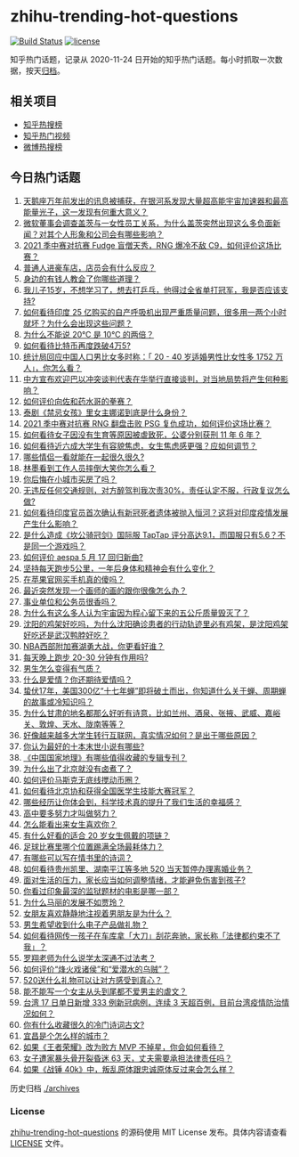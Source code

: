 # zhihu-trending-hot-questions

[![Build Status](https://github.com/justjavac/zhihu-trending-hot-questions/workflows/ci/badge.svg?branch=master)](https://github.com/justjavac/zhihu-trending-hot-questions/actions)
[![license](https://img.shields.io/github/license/justjavac/zhihu-trending-hot-questions)](https://github.com/justjavac/zhihu-trending-hot-questions/blob/master/LICENSE)

知乎热门话题，记录从 2020-11-24 日开始的知乎热门话题。每小时抓取一次数据，按天[归档](./archives)。

## 相关项目

- [知乎热搜榜](https://github.com/justjavac/zhihu-trending-top-search)
- [知乎热门视频](https://github.com/justjavac/zhihu-trending-hot-video)
- [微博热搜榜](https://github.com/justjavac/weibo-trending-hot-search)

## 今日热门话题

<!-- BEGIN -->
<!-- 最后更新时间 Tue May 18 2021 04:02:16 GMT+0800 (China Standard Time) -->

1. [天鹅座万年前发出的讯息被捕获，在银河系发现大量超高能宇宙加速器和最高能量光子，这一发现有何重大意义？](https://www.zhihu.com/question/459873347)
2. [微软董事会调查盖茨与一女性员工关系，为什么盖茨突然出现这么多负面新闻？对其个人形象和公司会有哪些影响？](https://www.zhihu.com/question/459873120)
3. [2021 季中赛对抗赛 Fudge 盲僧天秀，RNG 爆冷不敌
   C9，如何评价这场比赛？](https://www.zhihu.com/question/460014492)
4. [普通人进豪车店，店员会有什么反应？](https://www.zhihu.com/question/40852072)
5. [身边的有钱人教会了你哪些道理？](https://www.zhihu.com/question/430653175)
6. [我儿子15岁，不想学习了，想去打乒乓，他得过全省单打冠军，我是否应该支持?](https://www.zhihu.com/question/456960345)
7. [如何看待印度 25
   亿购买的自产呼吸机出现严重质量问题，很多用一两个小时就坏？为什么会出现这些问题？](https://www.zhihu.com/question/459351191)
8. [为什么不能说 20℃ 是 10℃ 的两倍？](https://www.zhihu.com/question/25112140)
9. [如何看待比特币再度跌破4万5?](https://www.zhihu.com/question/459874779)
10. [统计局回应中国人口男比女多时称：「 20 - 40 岁适婚男性比女性多 1752
    万人」，你怎么看？](https://www.zhihu.com/question/459890468)
11. [中方宣布欢迎巴以冲突谈判代表在华举行直接谈判，对当地局势将产生何种影响？](https://www.zhihu.com/question/459778849)
12. [如何评价向佐和药水哥的拳赛？](https://www.zhihu.com/question/459765039)
13. [泰剧《禁忌女孩》里女主娜诺到底是什么身份？](https://www.zhihu.com/question/407927126)
14. [2021 季中赛对抗赛 RNG 翻盘击败 PSG
    复仇成功，如何评价这场比赛？](https://www.zhihu.com/question/459980638)
15. [如何看待女子因没有生育等原因被虐致死，公婆分别获刑 11 年 6
    年？](https://www.zhihu.com/question/459407583)
16. [如何看待近六成大学生有容貌焦虑，女生焦虑感更强？应如何调节？](https://www.zhihu.com/question/446241093)
17. [哪些情侣一看就能在一起很久很久?](https://www.zhihu.com/question/309398217)
18. [林墨看到工作人员摔倒大笑你怎么看？](https://www.zhihu.com/question/459874652)
19. [你后悔在小城市买房了吗？](https://www.zhihu.com/question/449925888)
20. [无违反任何交通规则，对方醉驾判我次责30%，责任认定不服，行政复议怎么做?](https://www.zhihu.com/question/456577306)
21. [如何看待印度官员首次确认有新冠死者遗体被抛入恒河？这将对印度疫情发展产生什么影响？](https://www.zhihu.com/question/459878844)
22. [是什么造成《坎公骑冠剑》国际服 TapTap
    评分高达9.1，而国服只有5.6？不是同一个游戏吗？](https://www.zhihu.com/question/457083092)
23. [如何评价 aespa 5 月 17 回归新曲?](https://www.zhihu.com/question/459951978)
24. [坚持每天跑步5公里，一年后身体和精神会有什么变化？](https://www.zhihu.com/question/422797771)
25. [在苹果官网买手机真的傻吗？](https://www.zhihu.com/question/447287590)
26. [最近突然发现一个画师的画的跟你很像怎么办？](https://www.zhihu.com/question/458314529)
27. [事业单位和公务员很香吗？](https://www.zhihu.com/question/458608927)
28. [为什么有这么多人认为宇宙因为程心留下来的五公斤质量毁灭了？](https://www.zhihu.com/question/459631568)
29. [沈阳的鸡架好吃吗，为什么沈阳确诊患者的行动轨迹里必有鸡架，是沈阳鸡架好吃还是武汉鸭脖好吃？](https://www.zhihu.com/question/459920240)
30. [NBA西部附加赛湖勇大战，你更看好谁？](https://www.zhihu.com/question/459872947)
31. [每天晚上跑步 20-30 分钟有作用吗?](https://www.zhihu.com/question/435607815)
32. [男生怎么变得有气质？](https://www.zhihu.com/question/29569463)
33. [什么是爱情？你还期待爱情吗？](https://www.zhihu.com/question/314617726)
34. [蛰伏17年，美国300亿“十七年蝉”即将破土而出，你知道什么关于蝉、周期蝉的故事或冷知识吗？](https://www.zhihu.com/question/459355817)
35. [为什么甘肃的地名都那么好听有诗意，比如兰州、酒泉、张掖、武威、嘉峪关、敦煌、天水、陇南等等？](https://www.zhihu.com/question/343852891)
36. [好像越来越多大学生转行互联网，真实情况如何？是出于哪些原因？](https://www.zhihu.com/question/459260995)
37. [你认为最好的十本末世小说有哪些?](https://www.zhihu.com/question/403545900)
38. [《中国国家地理》有哪些值得收藏的专辑专刊？](https://www.zhihu.com/question/36595394)
39. [为什么出了北京就没有卤煮了？](https://www.zhihu.com/question/64760707)
40. [如何评价马斯克无底线搅动币圈？](https://www.zhihu.com/question/459379377)
41. [如何看待北京协和获得全国医学生技能大赛冠军？](https://www.zhihu.com/question/459799913)
42. [哪些经历让你体会到，科学技术真的提升了我们生活的幸福感？](https://www.zhihu.com/question/459895565)
43. [高中要多努力才叫做努力？](https://www.zhihu.com/question/60440328)
44. [怎么能看出来女生喜欢你？](https://www.zhihu.com/question/453143428)
45. [有什么好看的适合 20 岁女生佩戴的项链？](https://www.zhihu.com/question/38031736)
46. [足球比赛里哪个位置踢满全场最耗体力？](https://www.zhihu.com/question/453006393)
47. [有哪些可以写在情书里的诗词？](https://www.zhihu.com/question/455186664)
48. [如何看待贵州凯里、湖南平江等多地 520 当天暂停办理离婚业务？](https://www.zhihu.com/question/459749764)
49. [面对生活的压力，家长应当如何调整情绪，才能避免伤害到孩子?](https://www.zhihu.com/question/459318854)
50. [你看过印象最深的监狱题材的电影是哪一部？](https://www.zhihu.com/question/429886512)
51. [为什么马丽的发展不如贾玲？](https://www.zhihu.com/question/459059707)
52. [女朋友喜欢静静地注视着男朋友是为什么？](https://www.zhihu.com/question/309919749)
53. [男生希望收到什么电子产品做礼物？](https://www.zhihu.com/question/59448723)
54. [如何看待网传一孩子在车库拿「大刀」刮花奔驰，家长称「法律都约束不了我」？](https://www.zhihu.com/question/459405484)
55. [罗翔老师为什么说学太深通不过法考？](https://www.zhihu.com/question/453113816)
56. [如何评价“烽火戏诸侯”和“爱潜水的乌贼”？](https://www.zhihu.com/question/450823839)
57. [520送什么礼物可以让对方感受到真心？](https://www.zhihu.com/question/323398197)
58. [能不能写一个女主从头到尾都不爱男主的虐文？](https://www.zhihu.com/question/386594644)
59. [台湾 17 日单日新增 333 例新冠病例，连续 3
    天超百例，目前台湾疫情防治情况如何？](https://www.zhihu.com/question/459921281)
60. [你有什么收藏很久的冷门诗词古文?](https://www.zhihu.com/question/446560681)
61. [宜昌是个怎么样的城市？](https://www.zhihu.com/question/21612230)
62. [如果《王者荣耀》改为败方 MVP 不掉星，你会如何看待？](https://www.zhihu.com/question/392122091)
63. [女子遭家暴头骨开裂昏迷 63 天，丈夫需要承担法律责任吗？](https://www.zhihu.com/question/459872746)
64. [如果《战锤 40k》中，叛乱原体跟忠诚原体反过来会怎么样？](https://www.zhihu.com/question/457909327)

<!-- END -->

历史归档 [./archives](./archives)

### License

[zhihu-trending-hot-questions](https://github.com/justjavac/zhihu-trending-hot-questions)
的源码使用 MIT License 发布。具体内容请查看 [LICENSE](./LICENSE) 文件。
